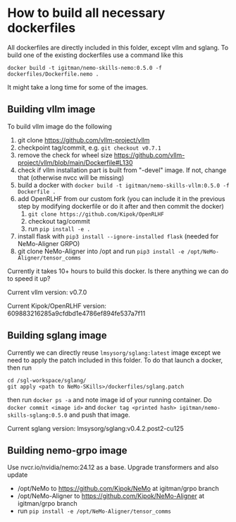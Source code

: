 # How to build all necessary dockerfiles

All dockerfiles are directly included in this folder, except vllm and sglang.
To build one of the existing dockerfiles use a command like this

```
docker build -t igitman/nemo-skills-nemo:0.5.0 -f dockerfiles/Dockerfile.nemo .
```
It might take a long time for some of the images.

## Building vllm image

To build vllm image do the following

1. git clone https://github.com/vllm-project/vllm
2. checkpoint tag/commit, e.g. `git checkout v0.7.1`
3. remove the check for wheel size https://github.com/vllm-project/vllm/blob/main/Dockerfile#L130
4. check if vllm installation part is built from "-devel" image. If not, change that (otherwise nvcc will be missing)
5. build a docker with `docker build -t igitman/nemo-skills-vllm:0.5.0 -f Dockerfile .`
6. add OpenRLHF from our custom fork (you can include it in the previous step by modifying dockerfile or do it after and then commit the docker)
   1. `git clone https://github.com/Kipok/OpenRLHF`
   2. checkout tag/commit
   3. run `pip install -e .`
7. install flask with `pip3 install --ignore-installed flask` (needed for NeMo-Aligner GRPO)
8. git clone NeMo-Aligner into /opt and run `pip3 install -e /opt/NeMo-Aligner/tensor_comms`

Currently it takes 10+ hours to build this docker. Is there anything we can do to speed it up?

Current vllm version: v0.7.0

Current Kipok/OpenRLHF version: 609883216285a9cfdbd1e4786ef894fe537a7f11

## Building sglang image

Currently we can directly reuse `lmsysorg/sglang:latest` image except we need to apply the patch included in this folder.
To do that launch a docker, then run

```
cd /sgl-workspace/sglang/
git apply <path to NeMo-SKills>/dockerfiles/sglang.patch
```

then run `docker ps -a` and note image id of your running container. Do `docker commit <image id>`
and `docker tag <printed hash> igitman/nemo-skills-sglang:0.5.0` and push that image.

Current sglang version: lmsysorg/sglang:v0.4.2.post2-cu125

## Building nemo-grpo image

Use nvcr.io/nvidia/nemo:24.12 as a base. Upgrade transformers and also update
* /opt/NeMo to https://github.com/Kipok/NeMo at igitman/grpo branch
* /opt/NeMo-Aligner to https://github.com/Kipok/NeMo-Aligner at igitman/grpo branch
* run `pip install -e /opt/NeMo-Aligner/tensor_comms`